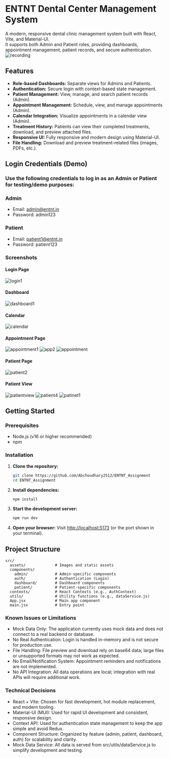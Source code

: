 # ENTNT Dental Center Management System

A modern, responsive dental clinic management system built with React, Vite, and Material-UI.  
It supports both Admin and Patient roles, providing dashboards, appointment management, patient records, and secure authentication.
![recording](https://github.com/user-attachments/assets/2fd3ad25-12f4-4f2b-8123-5119e22a600a)

## Features

- **Role-based Dashboards:** Separate views for Admins and Patients.
- **Authentication:** Secure login with context-based state management.
- **Patient Management:** View, manage, and search patient records (Admin).
- **Appointment Management:** Schedule, view, and manage appointments (Admin).
- **Calendar Integration:** Visualize appointments in a calendar view (Admin).
- **Treatment History:** Patients can view their completed treatments, download, and preview attached files.
- **Responsive UI:** Fully responsive and modern design using Material-UI.
- **File Handling:** Download and preview treatment-related files (images, PDFs, etc.).

## Login Credentials (Demo)
### Use the following credentials to log in as an Admin or Patient for testing/demo purposes:
### Admin
   - Email: admin@entnt.in
   - Password: admin123
### Patient
   - Email: patient1@entnt.in
   - Password: patient123


### Screenshots
#### Login Page
![login1](https://github.com/user-attachments/assets/080b03b7-a46d-4293-ac29-d7ea5c088256)

#### Dashboard
![dashboard1](https://github.com/user-attachments/assets/8aa1efca-b1b4-4194-876b-b54e1005e016)

#### Calendar
![calendar](https://github.com/user-attachments/assets/62893542-359a-451a-91e3-8e698cfb15af)

#### Appointment Page
![appointment1](https://github.com/user-attachments/assets/dadedc46-5f2a-4f30-b12e-1258b4db5150)
![app2](https://github.com/user-attachments/assets/17096b1b-cbf8-4cd4-b8da-66bfe09505d2)
![appointment](https://github.com/user-attachments/assets/ab571a79-3048-4f43-aa74-4a9afe713c91)


#### Patient Page
![patient2](https://github.com/user-attachments/assets/7629bff2-2947-4d58-ac10-3d714642b038)

#### Patient View
![patientview](https://github.com/user-attachments/assets/da7a5b2a-8a20-45e0-a1e2-ea7a72ae2f80)
![patient4](https://github.com/user-attachments/assets/891f29bf-14d1-4ad6-b196-d9ca093f6273)
![patinet1](https://github.com/user-attachments/assets/ecf17a59-7d96-4f4a-adc4-c395cf57252f)


## Getting Started

### Prerequisites

- Node.js (v16 or higher recommended)
- npm

### Installation

1. **Clone the repository:**
   ```bash
   git clone https://github.com/Abchoudhary2512/ENTNT_Assignment
   cd ENTNT_Assignment
   ```

2. **Install dependencies:**
   ```bash
   npm install
   ```

3. **Start the development server:**
   ```bash
   npm run dev
   ```

4. **Open your browser:**
   Visit [http://localhost:5173](http://localhost:5173) (or the port shown in your terminal).

## Project Structure

```
src/
  assets/             # Images and static assets
  components/
    admin/            # Admin-specific components
    auth/             # Authentication (Login)
    dashboard/        # Dashboard components
    patient/          # Patient-specific components
  contexts/           # React Contexts (e.g., AuthContext)
  utils/              # Utility functions (e.g., dataService.js)
  App.jsx             # Main app component
  main.jsx            # Entry point
```

### Known Issues or Limitations
- Mock Data Only: The application currently uses mock data and does not connect to a real backend or database.
- No Real Authentication: Login is handled in-memory and is not secure for production use.
- File Handling: File preview and download rely on base64 data; large files or unsupported formats may not work as expected.
- No Email/Notification System: Appointment reminders and notifications are not implemented.
- No API Integration: All data operations are local; integration with real APIs will require additional work.

### Technical Decisions
 - React + Vite: Chosen for fast development, hot module replacement, and modern tooling.
 - Material-UI (MUI): Used for rapid UI development and consistent, responsive design.
 - Context API: Used for authentication state management to keep the app simple and avoid Redux.
 - Component Structure: Organized by feature (admin, patient, dashboard, auth) for scalability and clarity.
 - Mock Data Service: All data is served from src/utils/dataService.js to simplify development and testing.
